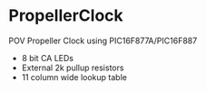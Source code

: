 # PropellerClock
POV Propeller Clock using PIC16F877A/PIC16F887
  - 8 bit CA LEDs
  - External 2k pullup resistors
  - 11 column wide lookup table
  
